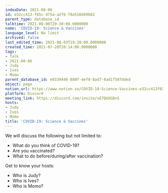 ```yaml
---
indexDate: 2021-08-06
id: e32cc413-f65c-475a-a2f6-f8a516b09b02
parent_type: database_id
talktime: 2021-08-06T20:30:00.0000000
name: 'COVID-19: Science & Vaccines'
language_level: No limit
archived: false
last_edited_time: 2021-08-03T19:20:00.0000000
created_time: 2021-07-20T20:14:00.0000000
tags:
- Talk
- 2021-08-06
- Judy
- Ives
- Momo
parent_database_id: e9339446-880f-4ef0-8ad7-8ad1f507dded
object: page
notion_url: https://www.notion.so/COVID-19-Science-Vaccines-e32cc413f65c475aa2f6f8a516b09b02
platform: Discord
meeting_link: https://discord.com/invite/vE7QUXGDnS
hosts:
- Judy
- Ives
- Momo
title: 'COVID-19: Science & Vaccines'
---
```



We will discuss the following but not limited to:
   - What do you think of COVID-19?
   - Are you vaccinated?
   - What to do before/during/after vaccination?

Get to know your hosts:
   - Who is Judy?
   - Who is Ives?
   - Who is Momo?



